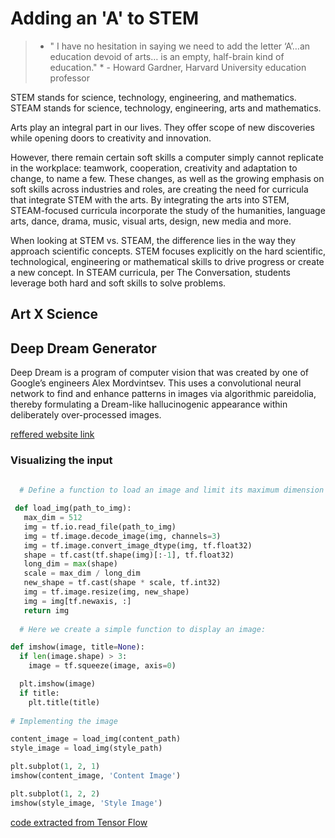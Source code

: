 # Adding an 'A' to STEM
> * " I have no hesitation in saying we need to add the letter ‘A’…an education devoid of arts… is an empty, half-brain kind of education." *  - Howard Gardner, Harvard University education professor


STEM stands for science, technology, engineering, and mathematics.
STEAM stands for science, technology, engineering, arts and mathematics.

Arts play an integral part in our lives. They offer scope of new discoveries while opening doors to creativity and innovation.  

However, there remain certain soft skills a computer simply cannot replicate in the workplace: teamwork, cooperation, creativity and adaptation to change, to name a few. These changes, as well as the growing emphasis on soft skills across industries and roles, are creating the need for curricula that integrate STEM with the arts. By integrating the arts into STEM, STEAM-focused curricula incorporate the study of the humanities, language arts, dance, drama, music, visual arts, design, new media and more.

When looking at STEM vs. STEAM, the difference lies in the way they approach scientific concepts. STEM focuses explicitly on the hard scientific, technological, engineering or mathematical skills to drive progress or create a new concept. In STEAM curricula, per The Conversation, students leverage both hard and soft skills to solve problems. 


## Art X Science


## Deep Dream Generator
Deep Dream is a program of computer vision that was created by one of Google’s engineers Alex Mordvintsev. This uses a convolutional neural network to find and enhance patterns in images via algorithmic pareidolia, thereby formulating a Dream-like hallucinogenic appearance within deliberately over-processed images.

[reffered website link](https://hackernoon.com/deep-dream-with-tensorflow-a-practical-guide-to-build-your-first-deep-dream-experience-f91df601f479)

### Visualizing the input 
```python
  
  # Define a function to load an image and limit its maximum dimension to 512 pixels.

 def load_img(path_to_img):
   max_dim = 512
   img = tf.io.read_file(path_to_img)
   img = tf.image.decode_image(img, channels=3)
   img = tf.image.convert_image_dtype(img, tf.float32)
   shape = tf.cast(tf.shape(img)[:-1], tf.float32)
   long_dim = max(shape)
   scale = max_dim / long_dim
   new_shape = tf.cast(shape * scale, tf.int32)
   img = tf.image.resize(img, new_shape)
   img = img[tf.newaxis, :]
   return img
   
  # Here we create a simple function to display an image:

def imshow(image, title=None):
  if len(image.shape) > 3:
    image = tf.squeeze(image, axis=0)

  plt.imshow(image)
  if title:
    plt.title(title)
    
# Implementing the image

content_image = load_img(content_path)
style_image = load_img(style_path)

plt.subplot(1, 2, 1)
imshow(content_image, 'Content Image')

plt.subplot(1, 2, 2)
imshow(style_image, 'Style Image')
```
[code extracted from Tensor Flow](https://www.tensorflow.org/tutorials/generative/style_transfer)
